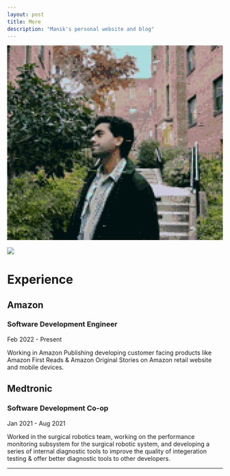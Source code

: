 ```yaml
---
layout: post
title: More
description: "Manik's personal website and blog"
---
```

<img src="/assets/picture.jpg" class="me">

<a href="https://www.last.fm/user/mnk_400"><img src="https://lastfm-recently-played.vercel.app/api?user=mnk_400" height="auto" width="350px"/></a>


# Experience

## Amazon
### Software Development Engineer
Feb 2022 - Present

Working in Amazon Publishing developing customer facing products like Amazon First Reads & Amazon Original Stories on Amazon retail website and mobile devices.

## Medtronic
### Software Development Co-op
Jan 2021 - Aug 2021

Worked in the surgical robotics team, working on the performance monitoring subsystem for the surgical robotic system, and developing a series of internal diagnostic tools to improve the quality of integeration testing & offer better diagnostic tools to other developers.

---
